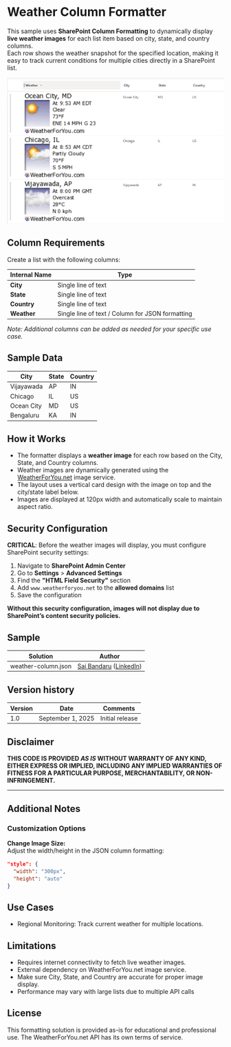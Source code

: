# Weather Column Formatter

This sample uses **SharePoint Column Formatting** to dynamically display **live weather images** for each list item based on city, state, and country columns.  
Each row shows the weather snapshot for the specified location, making it easy to track current conditions for multiple cities directly in a SharePoint list.

![screenshot of the sample](assets/screenshot.png)

## Column Requirements

Create a list with the following columns:

| Internal Name   | Type                  |
|-----------------|----------------------|
| **City**        | Single line of text  |
| **State**       | Single line of text  |
| **Country**     | Single line of text  |
| **Weather**     | Single line of text / Column for JSON formatting |

*Note: Additional columns can be added as needed for your specific use case.*

## Sample Data

| City        | State | Country |
|------------|-------|---------|
| Vijayawada | AP    | IN      |
| Chicago    | IL    | US      |
| Ocean City | MD    | US      |
| Bengaluru  | KA    | IN      |

## How it Works

- The formatter displays a **weather image** for each row based on the City, State, and Country columns.  
- Weather images are dynamically generated using the [WeatherForYou.net](https://www.weatherforyou.net/) image service.  
- The layout uses a vertical card design with the image on top and the city/state label below.  
- Images are displayed at 120px width and automatically scale to maintain aspect ratio.  

## Security Configuration

**CRITICAL**: Before the weather images will display, you must configure SharePoint security settings:

1. Navigate to **SharePoint Admin Center**  
2. Go to **Settings** > **Advanced Settings**  
3. Find the **"HTML Field Security"** section  
4. Add `www.weatherforyou.net` to the **allowed domains** list  
5. Save the configuration  

**Without this security configuration, images will not display due to SharePoint’s content security policies.**

## Sample

Solution | Author
-------- | -------
weather-column.json | [Sai Bandaru](https://github.com/saiiiiiii) ([LinkedIn](https://www.linkedin.com/in/sai-bandaru-97a946153/))

## Version history

Version | Date | Comments
------- | ---- | --------
1.0     | September 1, 2025 | Initial release

## Disclaimer

**THIS CODE IS PROVIDED *AS IS* WITHOUT WARRANTY OF ANY KIND, EITHER EXPRESS OR IMPLIED, INCLUDING ANY IMPLIED WARRANTIES OF FITNESS FOR A PARTICULAR PURPOSE, MERCHANTABILITY, OR NON-INFRINGEMENT.**

---

## Additional Notes

### Customization Options

**Change Image Size:**  
Adjust the width/height in the JSON column formatting:

```json
"style": {
  "width": "300px",
  "height": "auto"
}
```
## Use Cases

- Regional Monitoring: Track current weather for multiple locations.

## Limitations
- Requires internet connectivity to fetch live weather images.
- External dependency on WeatherForYou.net image service.
- Make sure City, State, and Country are accurate for proper image display.
- Performance may vary with large lists due to multiple API calls

## License
This formatting solution is provided as-is for educational and professional use. The WeatherForYou.net API has its own terms of service.